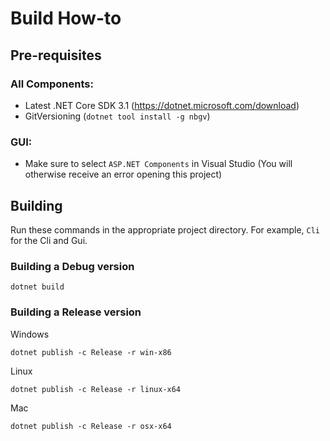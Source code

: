 # Build How-to

## Pre-requisites

### All Components:
- Latest .NET Core SDK 3.1 (https://dotnet.microsoft.com/download)
- GitVersioning (```dotnet tool install -g nbgv```)

### GUI: 
- Make sure to select ```ASP.NET Components``` in Visual Studio (You will otherwise receive an error opening this project)

## Building

Run these commands in the appropriate project directory.  For example, ```Cli``` for the Cli and Gui.

### Building a Debug version

```
dotnet build
```

### Building a Release version

Windows
```
dotnet publish -c Release -r win-x86
```

Linux
```
dotnet publish -c Release -r linux-x64
```

Mac
```
dotnet publish -c Release -r osx-x64
```